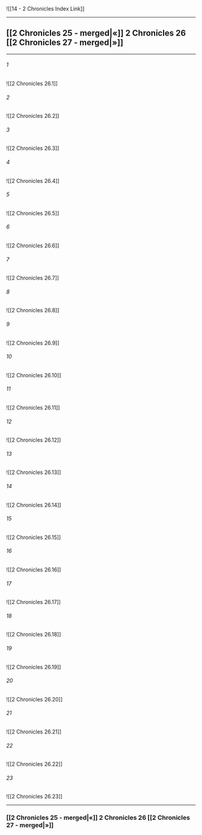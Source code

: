 ![[14 - 2 Chronicles Index Link]]

---
##  [[2 Chronicles 25 - merged|«]] 2 Chronicles 26 [[2 Chronicles 27 - merged|»]]

---

###### 1
![[2 Chronicles 26.1]] 

###### 2
![[2 Chronicles 26.2]] 

###### 3
![[2 Chronicles 26.3]] 

###### 4
![[2 Chronicles 26.4]]

###### 5 
![[2 Chronicles 26.5]] 

###### 6
![[2 Chronicles 26.6]] 

###### 7
![[2 Chronicles 26.7]] 

###### 8
![[2 Chronicles 26.8]] 

###### 9
![[2 Chronicles 26.9]] 

###### 10
![[2 Chronicles 26.10]] 

###### 11
![[2 Chronicles 26.11]] 

###### 12
![[2 Chronicles 26.12]]

###### 13
![[2 Chronicles 26.13]] 

###### 14
![[2 Chronicles 26.14]] 

###### 15
![[2 Chronicles 26.15]]

###### 16
![[2 Chronicles 26.16]] 

###### 17
![[2 Chronicles 26.17]]

###### 18
![[2 Chronicles 26.18]] 

###### 19
![[2 Chronicles 26.19]] 

###### 20
![[2 Chronicles 26.20]]

###### 21
![[2 Chronicles 26.21]] 

###### 22
![[2 Chronicles 26.22]] 

###### 23
![[2 Chronicles 26.23]]


---
###  [[2 Chronicles 25 - merged|«]] 2 Chronicles 26 [[2 Chronicles 27 - merged|»]]